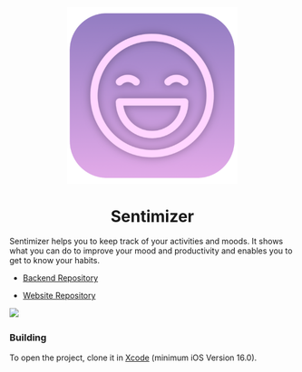<h1 align="center">
<br>
  <img src="Sentimizer/Resources/Assets.xcassets/Logo.imageset/1024.png" alt="Sentimizer Logo" width="300">
  <br>
    <br>
  Sentimizer
  <br>
</h1>
Sentimizer helps you to keep track of your activities and moods. It shows what you can do to improve your mood and productivity and enables you to get to know your habits.   

* [Backend Repository](https://github.com/JustGitEverything/Sentimizer)

* [Website Repository](https://github.com/samuelgin/Sentimizer-Website)

<a href="https://apps.apple.com/de/app/sentimizer-smart-diary/id1624777204?"><img src="https://developer.apple.com/assets/elements/badges/download-on-the-app-store.svg"></a>
### Building

To open the project, clone it in [Xcode](https://developer.apple.com/xcode/) (minimum iOS Version 16.0).

